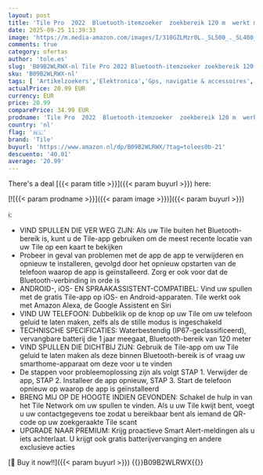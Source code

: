 ```yaml
---
layout: post
title: 'Tile Pro  2022  Bluetooth-itemzoeker  zoekbereik 120 m  werkt met Alexa en Google Smart Home  compatibel met iOS en Android  vind je sleutels  afstandsbedieningen en meer  zwart  1 stuk'
date: 2025-09-25 11:39:33
image: 'https://m.media-amazon.com/images/I/310GZLMzr0L._SL500_._SL400_.jpg'
comments: true
category: ofertas
author: 'tole.es'
slug: 'B09B2WLRWX-nl Tile Pro 2022 Bluetooth-itemzoeker zoekbereik 120 m werkt...'
sku: 'B09B2WLRWX-nl'
tags: [ 'Artikelzoekers','Elektronica','Gps, navigatie & accessoires','tile','🇳🇱', ]
actualPrice: 20.99 EUR
currency: EUR
price: 20.99
comparePrice: 34.99 EUR
prodname: 'Tile Pro  2022  Bluetooth-itemzoeker  zoekbereik 120 m  werkt met Alexa en Google Smart Home  compatibel met iOS en Android  vind je sleutels  afstandsbedieningen en meer  zwart  1 stuk'
country: 'nl'
flag: '🇳🇱'
brand: 'Tile'
buyurl: 'https://www.amazon.nl/dp/B09B2WLRWX/?tag=tolees0b-21'
descuento: '40.01'
average: '20.99'
---
```


There's a deal [{{< param title >}}]({{< param buyurl >}})  here:

[![{{< param prodname >}}]({{< param image >}})]({{< param buyurl >}})

ℹ️:

- VIND SPULLEN DIE VER WEG ZIJN: Als uw Tile buiten het Bluetooth-bereik is, kunt u de Tile-app gebruiken om de meest recente locatie van uw Tile op een kaart te bekijken
- Probeer in geval van problemen met de app de app te verwijderen en opnieuw te installeren, gevolgd door het opnieuw opstarten van de telefoon waarop de app is geïnstalleerd. Zorg er ook voor dat de Bluetooth-verbinding in orde is
- ANDROID-, iOS- EN SPRAAKASSISTENT-COMPATIBEL: Vind uw spullen met de gratis Tile-app op iOS- en Android-apparaten. Tile werkt ook met Amazon Alexa, de Google Assistent en Siri
- VIND UW TELEFOON: Dubbelklik op de knop op uw Tile om uw telefoon geluid te laten maken, zelfs als de stille modus is ingeschakeld
- TECHNISCHE SPECIFICATIES: Waterbestendig (IP67-geclassificeerd), vervangbare batterij die 1 jaar meegaat, Bluetooth-bereik van 120 meter
- VIND SPULLEN DIE DICHTBIJ ZIJN: Gebruik de Tile-app om uw Tile geluid te laten maken als deze binnen Bluetooth-bereik is of vraag uw smarthome-apparaat om deze voor u te vinden
- De stappen voor probleemoplossing zijn als volgt STAP 1. Verwijder de app, STAP 2. Installeer de app opnieuw, STAP 3. Start de telefoon opnieuw op waarop de app is geïnstalleerd
- BRENG MIJ OP DE HOOGTE INDIEN GEVONDEN: Schakel de hulp in van het Tile Network om uw spullen te vinden. Als u uw Tile kwijt bent, voegt u uw contactgegevens toe zodat u bereikbaar bent als iemand de QR-code op uw zoekgeraakte Tile scant
- UPGRADE NAAR PREMIUM: Krijg proactieve Smart Alert-meldingen als u iets achterlaat. U krijgt ook gratis batterijvervanging en andere exclusieve acties

[🛒 Buy it now!!]({{< param buyurl >}})
{{<world>}}B09B2WLRWX{{</world>}}
